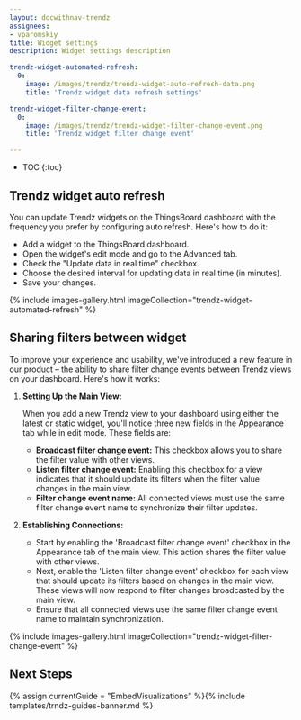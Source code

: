 ```yaml
---
layout: docwithnav-trendz
assignees:
- vparomskiy
title: Widget settings
description: Widget settings description

trendz-widget-automated-refresh:
  0:
    image: /images/trendz/trendz-widget-auto-refresh-data.png
    title: 'Trendz widget data refresh settings'

trendz-widget-filter-change-event:
  0:
    image: /images/trendz/trendz-widget-filter-change-event.png
    title: 'Trendz widget filter change event'

---
```

* TOC
{:toc}

## Trendz widget auto refresh

You can update Trendz widgets on the ThingsBoard dashboard with the frequency you prefer by configuring auto refresh.
Here's how to do it:

* Add a widget to the ThingsBoard dashboard.
* Open the widget's edit mode and go to the Advanced tab.
* Check the "Update data in real time" checkbox.
* Choose the desired interval for updating data in real time (in minutes).
* Save your changes.

{% include images-gallery.html imageCollection="trendz-widget-automated-refresh" %}

## Sharing filters between widget

To improve your experience and usability, we've introduced a new feature in our product – the ability to share filter change events between Trendz views on your dashboard. Here's how it works:

1. **Setting Up the Main View:**
   
     When you add a new Trendz view to your dashboard using either the latest or static widget, you'll notice three new fields in the Appearance tab while in edit mode. These fields are:
   * **Broadcast filter change event:** This checkbox allows you to share the filter value with other views.
   * **Listen filter change event:** Enabling this checkbox for a view indicates that it should update its filters when the filter value changes in the main view.
   * **Filter change event name:** All connected views must use the same filter change event name to synchronize their filter updates.

2. **Establishing Connections:**
   * Start by enabling the 'Broadcast filter change event' checkbox in the Appearance tab of the main view. This action shares the filter value with other views.
   * Next, enable the 'Listen filter change event' checkbox for each view that should update its filters based on changes in the main view. These views will now respond to filter changes broadcasted by the main view.
   * Ensure that all connected views use the same filter change event name to maintain synchronization.

{% include images-gallery.html imageCollection="trendz-widget-filter-change-event" %}

## Next Steps

{% assign currentGuide = "EmbedVisualizations" %}{% include templates/trndz-guides-banner.md %}
